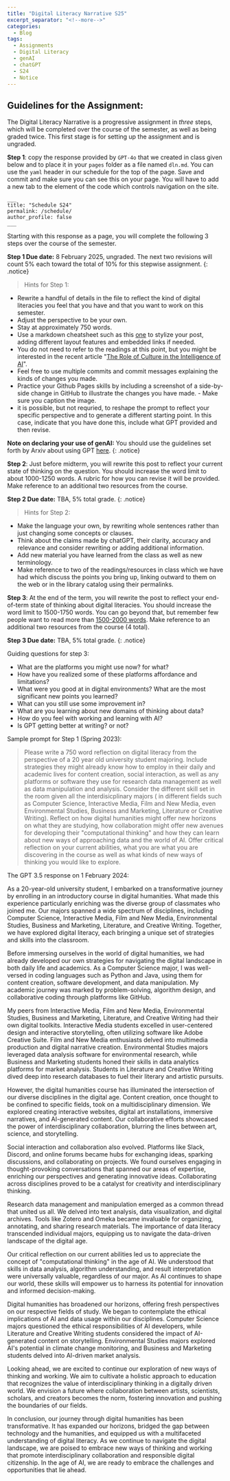 ```yaml
---
title: "Digital Literacy Narrative S25"
excerpt_separator: "<!--more-->"
categories:
  - Blog
tags:
  - Assignments
  - Digital Literacy
  - genAI
  - chatGPT
  - S24
  - Notice
---
```


## Guidelines for the Assignment: 

The Digital Literacy Narrative is a progressive assignment in *three* steps, which will be completed over the course of the semester, as well as being graded twice. This first stage is for setting up the assignment and is ungraded.

**Step 1**: copy the response provided by `GPT-4o` that we created in class given below and to place it in your `pages` folder as a file named `dln.md`. You can use the `yaml` header in our schedule for the top of the page. Save and commit and make sure you can see this on your page. You will have to add a new tab to the element of the code which controls navigation on the site.

```
___
title: "Schedule S24"
permalink: /schedule/
author_profile: false
___
```

Starting with this response as a page, you will complete the following 3 steps over the course of the semester. 


**Step 1 Due date:** 8 February 2025, ungraded. The next two revisions will count 5% each toward the total of 10% for this stepwise assignment.
{: .notice}

> Hints for Step 1: 

- Rewrite a handful of details in the file to reflect the kind of digital literacies you feel that you have and that you want to work on this semester. 
- Adjust the perspective to be your own. 
- Stay at approximately 750 words.
- Use a markdown cheatsheet such as this [one](https://www.markdownguide.org/cheat-sheet) to stylize your post, adding different layout features and embedded links if needed. 
- You do not need to refer to the readings at this point, but you might be interested in the recent article "[The Role of Culture in the Intelligence of AI](https://www.transcript-publishing.com/978-3-8376-6710-3/ai-in-museums/?number=978-3-8394-6710-7)". 
- Feel free to use multiple commits and commit messages explaining the kinds of changes you made. 
- Practice your Github Pages skills by including a screenshot of a side-by-side change in GitHub to illustrate the changes you have made. - Make sure you caption the image.
- it is possible, but not requried, to reshape the prompt to reflect your specific perspective and to generate a different starting point. In this case, indicate that you have done this, include what GPT provided and then revise.

**Note on declaring your use of genAI:** You should use the guidelines set forth by Arxiv about using GPT [here](https://blog.arxiv.org/2023/01/31/arxiv-announces-new-policy-on-chatgpt-and-similar-tools/).
{: .notice}

**Step 2**: Just before midterm, you will rewrite this post to reflect your current state of thinking on the question. You should increase the word limit to about 1000-1250 words. A rubric for how you can revise it will be provided. Make reference to an additional two resources from the course. 

**Step 2 Due date:** TBA, 5% total grade.
{: .notice}

> Hints for Step 2: 

- Make the language your own, by rewriting whole sentences rather than just changing some concepts or clauses. 
- Think about the claims made by chatGPT, their clarity, accuracy and relevance and consider rewriting or adding additional information. 
- Add new material you have learned from the class as well as new terminology.
- Make reference to two of the readings/resources in class which we have had which discuss the points you bring up, linking outward to them on the web or in the library catalog using their permalinks. 


**Step 3**: At the end of the term, you will rewrite the post to reflect your end-of-term state of thinking about digital literacies. You should increase the word limit to 1500-1750 words. You can go beyond that, but remember few people want to read more than [1500-2000 words](https://rockcontent.com/blog/how-long-should-a-blog-post-be/). Make reference to an additional two resources from the course (4 total). 

**Step 3 Due date:** TBA, 5% total grade.
{: .notice}

Guiding questions for step 3: 
- What are the platforms you might use now? for what? 
- How have you realized some of these platforms affordance and limitations?
- What were you good at in digital environments? What are the most significant new points you learned? 
- What can you still use some improvement in? 
- What are you learning about new domains of thinking about data?
- How do you feel with working and learning with AI?
- Is GPT getting better at writing? or not?  



Sample prompt for Step 1 (Spring 2023): 

> Please write a 750 word reflection on digital literacy from the perspective of a 20 year old university student majoring. Include strategies they might already know how to employ in their daily and academic lives for content creation, social interaction, as well as any platforms or software they use for research data management as well as data manipulation and analysis. Consider the different skill set in the room given all the interdisicplinary majors ( in different fields such as Computer Science, Interactive Media, Film and New Media, even Environmental Studies, Business and Marketing, Literature or Creative Writing). Reflect on how digital humanities might offer new horizons on what they are studying, how collaboration might offer new avenues for developing their "computational thinking" and how they can learn about new ways of approaching data and the world of AI. Offer critical reflection on your current abilities, what you are what you are discovering in the course as well as what kinds of new ways of thinking you would like to explore.

The GPT 3.5 response on 1 February 2024: 

As a 20-year-old university student, I embarked on a transformative journey by enrolling in an introductory course in digital humanities. What made this experience particularly enriching was the diverse group of classmates who joined me. Our majors spanned a wide spectrum of disciplines, including Computer Science, Interactive Media, Film and New Media, Environmental Studies, Business and Marketing, Literature, and Creative Writing. Together, we have explored digital literacy, each bringing a unique set of strategies and skills into the classroom.

Before immersing ourselves in the world of digital humanities, we had already developed our own strategies for navigating the digital landscape in both daily life and academics. As a Computer Science major, I was well-versed in coding languages such as Python and Java, using them for content creation, software development, and data manipulation. My academic journey was marked by problem-solving, algorithm design, and collaborative coding through platforms like GitHub.

My peers from Interactive Media, Film and New Media, Environmental Studies, Business and Marketing, Literature, and Creative Writing had their own digital toolkits. Interactive Media students excelled in user-centered design and interactive storytelling, often utilizing software like Adobe Creative Suite. Film and New Media enthusiasts delved into multimedia production and digital narrative creation. Environmental Studies majors leveraged data analysis software for environmental research, while Business and Marketing students honed their skills in data analytics platforms for market analysis. Students in Literature and Creative Writing dived deep into research databases to fuel their literary and artistic pursuits.

However, the digital humanities course has illuminated the intersection of our diverse disciplines in the digital age. Content creation, once thought to be confined to specific fields, took on a multidisciplinary dimension. We explored creating interactive websites, digital art installations, immersive narratives, and AI-generated content. Our collaborative efforts showcased the power of interdisciplinary collaboration, blurring the lines between art, science, and storytelling.

Social interaction and collaboration also evolved. Platforms like Slack, Discord, and online forums became hubs for exchanging ideas, sparking discussions, and collaborating on projects. We found ourselves engaging in thought-provoking conversations that spanned our areas of expertise, enriching our perspectives and generating innovative ideas. Collaborating across disciplines proved to be a catalyst for creativity and interdisciplinary thinking.

Research data management and manipulation emerged as a common thread that united us all. We delved into text analysis, data visualization, and digital archives. Tools like Zotero and Omeka became invaluable for organizing, annotating, and sharing research materials. The importance of data literacy transcended individual majors, equipping us to navigate the data-driven landscape of the digital age.

Our critical reflection on our current abilities led us to appreciate the concept of "computational thinking" in the age of AI. We understood that skills in data analysis, algorithm understanding, and result interpretation were universally valuable, regardless of our major. As AI continues to shape our world, these skills will empower us to harness its potential for innovation and informed decision-making.

Digital humanities has broadened our horizons, offering fresh perspectives on our respective fields of study. We began to contemplate the ethical implications of AI and data usage within our disciplines. Computer Science majors questioned the ethical responsibilities of AI developers, while Literature and Creative Writing students considered the impact of AI-generated content on storytelling. Environmental Studies majors explored AI's potential in climate change monitoring, and Business and Marketing students delved into AI-driven market analysis.

Looking ahead, we are excited to continue our exploration of new ways of thinking and working. We aim to cultivate a holistic approach to education that recognizes the value of interdisciplinary thinking in a digitally driven world. We envision a future where collaboration between artists, scientists, scholars, and creators becomes the norm, fostering innovation and pushing the boundaries of our fields.

In conclusion, our journey through digital humanities has been transformative. It has expanded our horizons, bridged the gap between technology and the humanities, and equipped us with a multifaceted understanding of digital literacy. As we continue to navigate the digital landscape, we are poised to embrace new ways of thinking and working that promote interdisciplinary collaboration and responsible digital citizenship. In the age of AI, we are ready to embrace the challenges and opportunities that lie ahead.